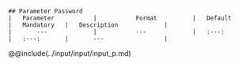 ```div-parameter
## Parameter Password
|	Parameter			|			Format			|	Default					|	Mandatory	|	Description				| 
|		---				|			---				|	:---:					|	:---:		|		---					|

```

@@include(../input/input/input_p.md) 